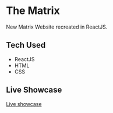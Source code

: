 # The Matrix
New Matrix Website recreated in ReactJS.

## Tech Used
 - ReactJS
 - HTML
 - CSS
 
## Live Showcase
[Live showcase](https://soyo-kaze.github.io/The-matrix)

